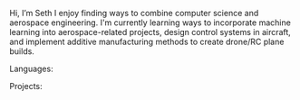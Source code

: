 Hi, I’m Seth
I enjoy finding ways to combine computer science and aerospace engineering. 
I'm currently learning ways to incorporate machine learning into aerospace-related projects,
design control systems in aircraft, and implement additive manufacturing methods to create drone/RC plane builds.

Languages:


Projects:



<!---
Freefall802/Freefall802 is a ✨ special ✨ repository because its `README.md` (this file) appears on your GitHub profile.
You can click the Preview link to take a look at your changes.
--->
